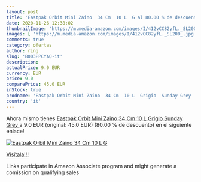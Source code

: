 ```yaml
---
layout: post
title: 'Eastpak Orbit Mini Zaino  34 Cm  10 L  G al 80.00 % de descuento'
date: 2020-11-26 12:38:02
thumbnailImage: 'https://m.media-amazon.com/images/I/412vCC82yfL._SL200_.jpg'
images: [ 'https://m.media-amazon.com/images/I/412vCC82yfL._SL200_.jpg' ]
comments: true
category: ofertas
author: ring
slug: 'B003PPCYAQ-it'
description:
actualPrice: 9.0 EUR
currency: EUR
price: 9.0
comparePrice: 45.0 EUR
inStock: true
prodname: 'Eastpak Orbit Mini Zaino  34 Cm  10 L  Grigio  Sunday Grey '
country: 'it'
---
```


Ahora mismo tienes [Eastpak Orbit Mini Zaino  34 Cm  10 L  Grigio  Sunday Grey ](https://www.amazon.it/dp/B003PPCYAQ/?tag=tolees00-21) a 9.0 EUR (original: 45.0 EUR) (80.00 %  de descuento) en el siguiente enlace!

[![Eastpak Orbit Mini Zaino  34 Cm  10 L  G](https://m.media-amazon.com/images/I/412vCC82yfL._SL200_.jpg)](https://www.amazon.it/dp/B003PPCYAQ/?tag=tolees00-21)

[Visítala!!!](https://www.amazon.it/dp/B003PPCYAQ/?tag=tolees00-21)

Links participate in Amazon Associate program and might generate a comission on qualifying sales
